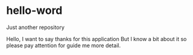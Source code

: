 # hello-word
Just another repository

Hello, I want to say thanks for this application
But I know a bit about it so please pay attention for guide me more detail.

